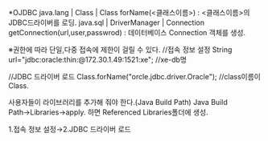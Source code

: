 *OJDBC
 java.lang | Class | Class forName(<클래스이름>)   : 
  <클래스이름>의JDBC드라이버를 로딩.
 java.sql  | DriverManager | Connection getConnection(url,user,passwrod)  : 
 데이터베이스 Connection 객체를 생성.

※권한에 따라 단일,다중 접속에 제한이 걸릴 수 있다.
//접속 정보 설정
String url="jdbc:oracle:thin:@172.30.1.49:1521:xe";  //xe-db명

//JDBC 드라이버 로드
Class.forName("orcle.jdbc.driver.Oracle");   //class이름이 Class.

사용자들이 라이브러리를 추가해 줘야 한다.(Java Build Path)
Java Build Path→Libraries→apply.  하면 Referenced Libraries폴더에 생성.


1.접속 정보 설정→2.JDBC 드라이버 로드



